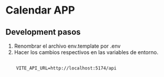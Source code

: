 # Calendar APP

## Development pasos

1. Renombrar el archivo env.template por .env
2. Hacer los cambios respectivos en las variables de entorno.

```

    VITE_API_URL=http://localhost:5174/api

```
